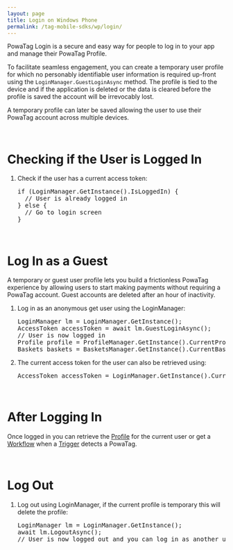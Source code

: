 ```yaml
---
layout: page
title: Login on Windows Phone
permalink: /tag-mobile-sdks/wp/login/
---
```


PowaTag Login is a secure and easy way for people to log in to your app and manage their PowaTag Profile.

To facilitate seamless engagement, you can create a temporary user profile for which no personably identifiable user information is required up-front using the `LoginManager.GuestLoginAsync` method. The profile is tied to the device and if the application is deleted or the data is cleared before the profile is saved the account will be irrevocably lost.

A temporary profile can later be saved allowing the user to use their PowaTag account across multiple devices.

<br />

# Checking if the User is Logged In

1. Check if the user has a current access token:

    <pre>if (LoginManager.GetInstance().IsLoggedIn) {
     // User is already logged in
   } else {
     // Go to login screen
   }</pre>

<br />

# Log In as a Guest

A temporary or guest user profile lets you build a frictionless PowaTag experience by allowing users to start making payments without requiring a PowaTag account. Guest accounts are deleted after an hour of inactivity.

1. Log in as an anonymous get user using the LoginManager:

    <pre>LoginManager lm = LoginManager.GetInstance();
   AccessToken accessToken = await lm.GuestLoginAsync();
   // User is now logged in
   Profile profile = ProfileManager.GetInstance().CurrentProfile;
   Baskets baskets = BasketsManager.GetInstance().CurrentBaskets;</pre>

2. The current access token for the user can also be retrieved using:

    <pre>AccessToken accessToken = LoginManager.GetInstance().CurrentAccessToken();</pre>

<br />

# After Logging In

Once logged in you can retrieve the [Profile]({{site.baseurl}}/tag-mobile-sdks/wp/profile/) for the current user or get a [Workflow]({{site.baseurl}}/tag-mobile-sdks/wp/workflows/) when a [Trigger]({{site.baseurl}}/tag-mobile-sdks/wp/triggers/) detects a PowaTag.

<br />

# Log Out

1. Log out using LoginManager, if the current profile is temporary this will delete the profile:

    <pre>LoginManager lm = LoginManager.GetInstance();
   await lm.LogoutAsync();
   // User is now logged out and you can log in as another user</pre>
